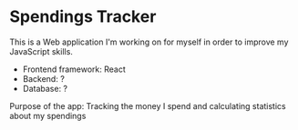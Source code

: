 # Spendings Tracker

This is a Web application I'm working on for myself in order to improve my JavaScript skills.

*   Frontend framework: React
*   Backend: ?
*   Database: ?

Purpose of the app: Tracking the money I spend and calculating statistics about my spendings
